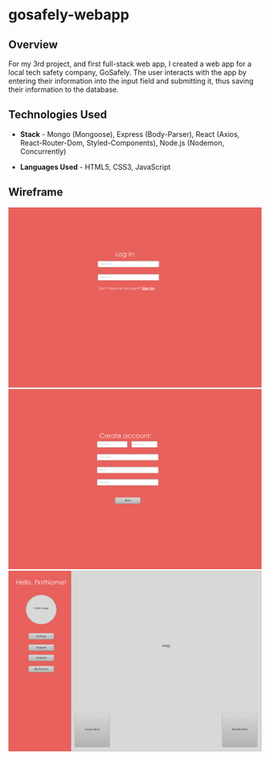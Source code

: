 # gosafely-webapp

## Overview

For my 3rd project, and first full-stack web app, I created a web app for a local tech safety company, GoSafely. The user interacts with the app by entering their information into the input field and submitting it, thus saving their information to the database.

## Technologies Used

* **Stack** - Mongo (Mongoose), Express (Body-Parser), React (Axios, React-Router-Dom, Styled-Components), Node.js (Nodemon, Concurrently)

* **Languages Used** - HTML5, CSS3, JavaScript

## Wireframe

![Login Wireframe](wireframe/LogInWireframe.png)
![Create Account Wireframe](wireframe/CreateAccountWireframe.png)
![Dashboard Wireframe](wireframe/DashboardWireframe.png)